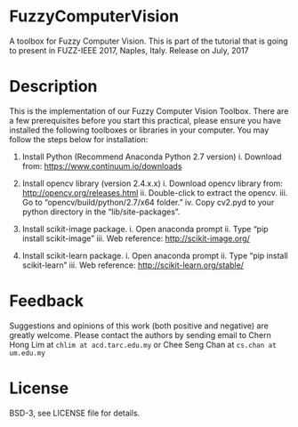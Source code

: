 # FuzzyComputerVision
A toolbox for Fuzzy Computer Vision. This is part of the tutorial that is going to present in FUZZ-IEEE 2017, Naples, Italy. 
Release on July, 2017

# Description
This is the implementation of our Fuzzy Computer Vision Toolbox. There are a few prerequisites before you start this practical, please ensure you have installed the following toolboxes or libraries in your computer. You may follow the steps below for installation:

1.	Install Python (Recommend Anaconda Python 2.7 version)
    i.	  Download from: https://www.continuum.io/downloads

2.	Install opencv library (version 2.4.x.x)
    i.	  Download opencv library from: http://opencv.org/releases.html
    ii.	  Double-click to extract the opencv.
    iii.	Go to “opencv/build/python/2.7/x64 folder.”
    iv.	  Copy cv2.pyd to your python directory in the “lib/site-packages”.

3.	Install scikit-image package.
    i.	Open anaconda prompt
    ii.	Type “pip install scikit-image”
    iii.	Web reference: http://scikit-image.org/

4.	Install scikit-learn package. 
    i.	Open anaconda prompt
    ii.	Type “pip install scikit-learn”
    iii.	Web reference: http://scikit-learn.org/stable/

# Feedback
Suggestions and opinions of this work (both positive and negative) are greatly welcome. Please contact the authors by sending email to Chern Hong Lim at `chlim at acd.tarc.edu.my` or Chee Seng Chan at `cs.chan at um.edu.my`

# License
BSD-3, see LICENSE file for details.
